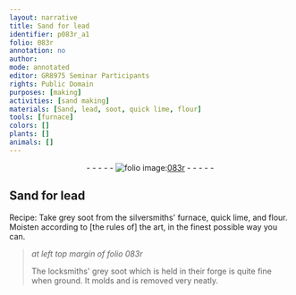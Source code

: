 ```yaml
---
layout: narrative
title: Sand for lead
identifier: p083r_a1
folio: 083r
annotation: no
author:
mode: annotated
editor: GR8975 Seminar Participants
rights: Public Domain
purposes: [making]
activities: [sand making]
materials: [Sand, lead, soot, quick lime, flour]
tools: [furnace]
colors: []
plants: []
animals: []
---
```


 <div class="folio" align="center">- - - - - <a href="http://gallica.bnf.fr/ark:/12148/btv1b10500001g/f171.item" target="_blank"><img src="https://cu-mkp.github.io/GR8975-edition/assets/photo-icon.png" alt="folio image: " style="display:inline-block; margin-bottom:-3px;"/>083r</a> - - - - - </div>  <span class="activity"></span> 

## <span class="material">Sand</span> for <span class="material">lead</span>

 
 Recipe: Take grey <span class="material">soot</span> from the silversmiths' <span class="tool">furnace</span>, <span class="material">quick lime</span>, and <span class="material">flour</span>. Moisten according to [the rules of] the art, in the finest possible way you can. 
 
> *at left top margin of folio 083r*
> 
>  The locksmiths' grey <span class="material">soot</span> which is held in their forge is quite fine when ground. It molds and is removed very neatly. 
 